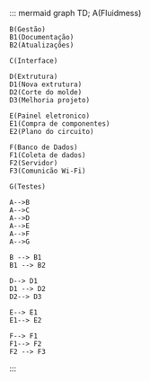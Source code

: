 ::: mermaid
graph TD;
    A(Fluidmess)

    B(Gestão)
    B1(Documentação)
    B2(Atualizações)

    C(Interface)
    
    D(Extrutura)
    D1(Nova extrutura)
    D2(Corte do molde)
    D3(Melhoria projeto)

    E(Painel eletronico)
    E1(Compra de componentes)
    E2(Plano do circuito)

    F(Banco de Dados)
    F1(Coleta de dados)
    F2(Servidor)
    F3(Comunicão Wi-Fi)

    G(Testes)

    A-->B
    A-->C
    A-->D
    A-->E
    A-->F
    A-->G

    B --> B1
    B1 --> B2

    D--> D1
    D1 --> D2
    D2--> D3

    E--> E1
    E1--> E2
    
    F--> F1
    F1--> F2
    F2 --> F3
:::

